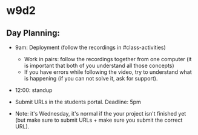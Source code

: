 
# w9d2



## Day Planning:

- 9am: Deployment (follow the recordings in #class-activities)
  - Work in pairs: follow the recordings together from one computer (it is important that both of you understand all those concepts)
  - If you have errors while following the video, try to understand what is happening (if you can not solve it, ask for support).

- 12:00: standup

- Submit URLs in the students portal. Deadline: 5pm


- Note: it's Wednesday, it's normal if the your project isn't finished yet (but make sure to submit URLs + make sure you submit the correct URL).



